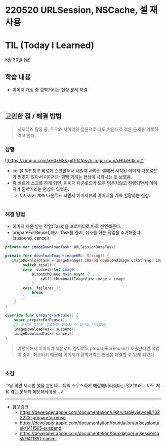 # 220520 URLSession, NSCache, 셀 재사용

# TIL (Today I Learned)

5월 20일 (금)

## 학습 내용

- 이미지 캐싱 중 깜빡거리는 현상 문제 해결

&nbsp;

## 고민한 점 / 해결 방법

> 서포터즈 활동 중, 두두와 사파리의 질문으로 나도 처음으로 겪은 문제를 기록하려고 한다.

### 상황

![https://i.imgur.com/xH0xH3k.gif](https://i.imgur.com/xH0xH3k.gif)

- cell을 엄!!!청!!! 빠르게 스크롤해서 내릴때 
사라진 셀에서 시작된 이미지 다운로드가 멈추지 않아서
이미지가 깜빡 거리는 현상이 나타나는 듯 보였음.
- 즉 빠르게 스크롤 하게 되면, 
이미지 다운로드가 모두 멈추지않고 진행되면서
 이미지가 깜빡거리는 현상이 있었음.
    - 이미지가 계속 다운로드 되면서 이미지뷰의 이미지를 계속 할당하는 현상.
    
#

### 해결 방법

- 이미지 다운 받는 작업(Task)을 프로퍼티로 따로 선언해준다.
- prepareForReuse()에서 Task를 중지, 취소를 하는 작업을 추가해준다. (suspend, cancel)

```swift
private var imageDownloadTask: URLSessionDataTask?

private func downloadImage(imageURL: String?) {
   imageDownloadTask = ImageManager.shared.downloadImage(urlString: imageURL) { [weak self] result in
        switch result {
        case .success(let image):
            DispatchQueue.main.async {
                self?.thumbnailImageView.image = image
            }
        case .failure(_):
            break
        }
    }
}
```

```swift
override func prepareForReuse() {
    super.prepareForReuse()
    // 문서에 중단된 작업들만 취소할 수 있다고 나와있음!
    imageDownloadTask?.suspend()
    imageDownloadTask?.cancel()
}
```

> 이렇게해서 이미지가 다운로드 중이여도 prepareForReuse가 호출된다면 작업이 중지, 취소되기 때문에 이미지가 깜빡거리는 현상을 해결할 수 있게 되었다.

#

### 소감

그냥 의견 제시만 했을 뿐인데… 뚝딱 스무스하게 해결해버리셨다;;; 멋져부러…
나도 처음 겪는 문제라 메모해놔야징...ㅎ


---

- 참고링크
    - https://developer.apple.com/documentation/uikit/uitableviewcell/1623223-prepareforreuse
    - https://developer.apple.com/documentation/foundation/urlsessiontask/1411565-suspend
    - https://developer.apple.com/documentation/foundation/urlsessiontask/1411591-cancel
